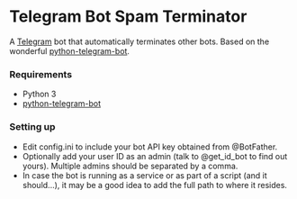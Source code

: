 # Telegram Bot Spam Terminator
A [Telegram](https://telegram.org/) bot that automatically terminates other bots.
Based on the wonderful [python-telegram-bot](https://python-telegram-bot.org/).

### Requirements
* Python 3
* [python-telegram-bot](https://python-telegram-bot.org/)

### Setting up
* Edit config.ini to include your bot API key obtained from @BotFather.
* Optionally add your user ID as an admin (talk to @get_id_bot to find out yours). Multiple admins should be separated by a comma.
* In case the bot is running as a service or as part of a script (and it should...), it may be a good idea to add the full path to where it resides.